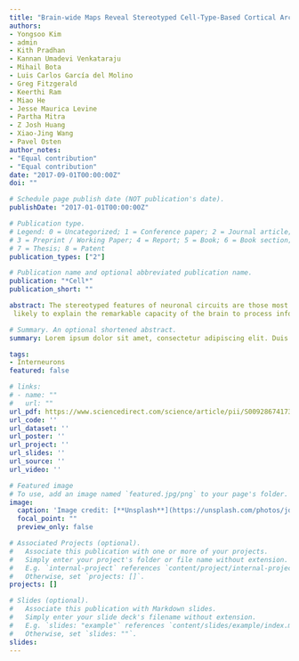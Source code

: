 ```yaml
---
title: "Brain-wide Maps Reveal Stereotyped Cell-Type-Based Cortical Architecture and Subcortical Sexual Dimorphism"
authors:
- Yongsoo Kim
- admin
- Kith Pradhan
- Kannan Umadevi Venkataraju
- Mihail Bota
- Luis Carlos García del Molino
- Greg Fitzgerald
- Keerthi Ram
- Miao He
- Jesse Maurica Levine
- Partha Mitra
- Z Josh Huang
- Xiao-Jing Wang
- Pavel Osten
author_notes:
- "Equal contribution"
- "Equal contribution"
date: "2017-09-01T00:00:00Z"
doi: ""

# Schedule page publish date (NOT publication's date).
publishDate: "2017-01-01T00:00:00Z"

# Publication type.
# Legend: 0 = Uncategorized; 1 = Conference paper; 2 = Journal article;
# 3 = Preprint / Working Paper; 4 = Report; 5 = Book; 6 = Book section;
# 7 = Thesis; 8 = Patent
publication_types: ["2"]

# Publication name and optional abbreviated publication name.
publication: "*Cell*"
publication_short: ""

abstract: The stereotyped features of neuronal circuits are those most
 likely to explain the remarkable capacity of the brain to process information and govern behaviors, yet it has not been possible to comprehensively quantify neuronal distributions across animals or genders due to the size and complexity of the mammalian brain. Here we apply our quantitative brain-wide (qBrain) mapping platform to document the stereotyped distributions of mainly inhibitory cell types. We discover an unexpected cortical organizing principle, sensory-motor areas are dominated by output-modulating parvalbumin-positive interneurons, whereas association, including frontal, areas are dominated by input-modulating somatostatin-positive interneurons. Furthermore, we identify local cell type distributions with more cells in the female brain in 10 out of 11 sexually dimorphic subcortical areas, in contrast to the overall larger brains in males. The qBrain resource can be further mined to link stereotyped aspects of neuronal distributions to known and unknown functions of diverse brain regions.

# Summary. An optional shortened abstract.
summary: Lorem ipsum dolor sit amet, consectetur adipiscing elit. Duis posuere tellus ac convallis placerat. Proin tincidunt magna sed ex sollicitudin condimentum.

tags:
- Interneurons
featured: false

# links:
# - name: ""
#   url: ""
url_pdf: https://www.sciencedirect.com/science/article/pii/S0092867417310693
url_code: ''
url_dataset: ''
url_poster: ''
url_project: ''
url_slides: ''
url_source: ''
url_video: ''

# Featured image
# To use, add an image named `featured.jpg/png` to your page's folder. 
image:
  caption: 'Image credit: [**Unsplash**](https://unsplash.com/photos/jdD8gXaTZsc)'
  focal_point: ""
  preview_only: false

# Associated Projects (optional).
#   Associate this publication with one or more of your projects.
#   Simply enter your project's folder or file name without extension.
#   E.g. `internal-project` references `content/project/internal-project/index.md`.
#   Otherwise, set `projects: []`.
projects: []

# Slides (optional).
#   Associate this publication with Markdown slides.
#   Simply enter your slide deck's filename without extension.
#   E.g. `slides: "example"` references `content/slides/example/index.md`.
#   Otherwise, set `slides: ""`.
slides:
---
```

